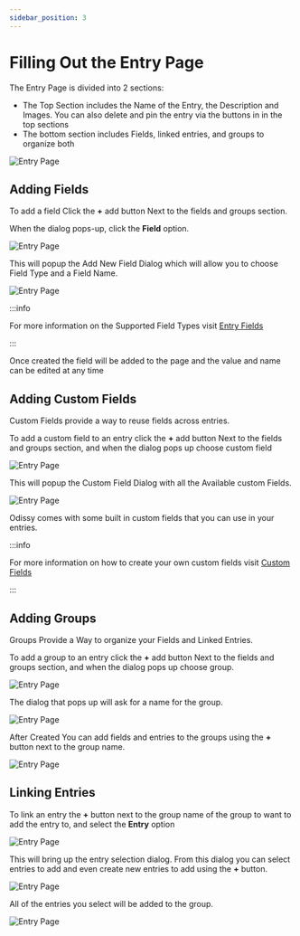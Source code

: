 ```yaml
---
sidebar_position: 3
---
```


# Filling Out the Entry Page

The Entry Page is divided into 2 sections: 
* The Top Section includes the Name of the Entry, the Description and Images. You can also delete and pin the entry via the buttons in in the top sections 
* The bottom section includes Fields, linked entries, and groups to organize both

![Entry Page](../../static/img/getting_started/entry_page.JPG)


## Adding Fields
To add a field Click the **+** add button Next to the fields and groups section.

When the dialog pops-up, click the **Field** option. 

![Entry Page](../../static/img/getting_started/add_to_entry_dialog.JPG)

This will popup the Add New Field Dialog which will allow you to choose Field Type and a Field Name.

![Entry Page](../../static/img/getting_started/new_field_dialog.JPG)

:::info

For more information on the Supported Field Types visit [Entry Fields](../Concepts/entry_fields)

:::

Once created the field will be added to the page and the value and name can be edited at any time

## Adding Custom Fields

Custom Fields provide a way to reuse fields across entries. 

To add a custom field to an entry click the **+** add button Next to the fields and groups section, and when the dialog pops up choose custom field

![Entry Page](../../static/img/getting_started/add_to_entry_dialog.JPG)

This will popup the Custom Field Dialog with all the Available custom Fields. 

![Entry Page](../../static/img/getting_started/custom_field_dialog.JPG)

Odissy comes with some built in custom fields that you can use in your entries. 

:::info

For more information on how to create your own custom fields visit [Custom Fields](../Concepts/custom_fields)

:::

## Adding Groups

Groups Provide a Way to organize your Fields and Linked Entries.

To add a group to an entry click the **+** add button Next to the fields and groups section, and when the dialog pops up choose group.

![Entry Page](../../static/img/getting_started/add_to_entry_dialog.JPG)

The dialog that pops up will ask for a name for the group.

![Entry Page](../../static/img/getting_started/group_dialog.JPG)

After Created You can add fields and entries to the groups using the **+** button next to the group name.

![Entry Page](../../static/img/getting_started/empty_group_example.JPG)

## Linking Entries

To link an entry the **+** button next to the group name of the group to want to add the entry to, and select the **Entry** option 

![Entry Page](../../static/img/getting_started/add_to_group_dialog.JPG)

This will bring up the entry selection dialog. From this dialog you can select entries to add and even create new entries to add using the **+** button.

![Entry Page](../../static/img/getting_started/entry_selection_dialog.JPG)

All of the entries you select will be added to the group.

![Entry Page](../../static/img/getting_started/filled_group_example.JPG)

